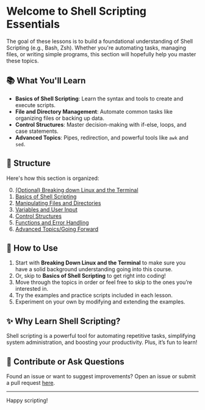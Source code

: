 # Welcome to Shell Scripting Essentials 

The goal of these lessons is to build a foundational understanding of Shell Scripting (e.g., Bash, Zsh). Whether you're automating tasks, managing files, or writing simple programs, this section will hopefully help you master these topics.

## 📚 What You'll Learn
- **Basics of Shell Scripting**: Learn the syntax and tools to create and execute scripts.
- **File and Directory Management**: Automate common tasks like organizing files or backing up data.
- **Control Structures**: Master decision-making with if-else, loops, and case statements.
- **Advanced Topics**: Pipes, redirection, and powerful tools like `awk` and `sed`.

## 📁 Structure
Here's how this section is organized:

0. [(Optional) Breaking down Linux and the Terminal](./0.-Breaking-Down-Linux-and-the-Terminal.md)
1. [Basics of Shell Scripting](./1.-Basics-of-Shell-Scripting.md)
2. [Manipulating Files and Directories](./2.-Manipulting-Files-and-Directories.md)
3. [Variables and User Input](./3.-Variables-and-User-Input.md)
4. [Control Structures](./4.-Constrol-Structures.md)
5. [Functions and Error Handling](./5.-Functions-Error-Handling.md)
6. [Advanced Topics/Going Forward](./6.-Going-Forward.md)

## 🚀 How to Use
1. Start with **Breaking Down Linux and the Terminal** to make sure you have a solid background understanding going into this course.
2. Or, skip to **Basics of Shell Scripting** to get right into coding!
3. Move through the topics in order or feel free to skip to the ones you’re interested in.
4. Try the examples and practice scripts included in each lesson.
5. Experiment on your own by modifying and extending the examples.

## ✨ Why Learn Shell Scripting?
Shell scripting is a powerful tool for automating repetitive tasks, simplifying system administration, and boosting your productivity. Plus, it’s fun to learn!

## 🤝 Contribute or Ask Questions
Found an issue or want to suggest improvements? Open an issue or submit a pull request [here](../).

---

Happy scripting!